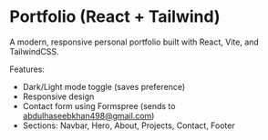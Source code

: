 # Portfolio (React + Tailwind)

A modern, responsive personal portfolio built with React, Vite, and TailwindCSS.

Features:
- Dark/Light mode toggle (saves preference)
- Responsive design
- Contact form using Formspree (sends to abdulhaseebkhan498@gmail.com)
- Sections: Navbar, Hero, About, Projects, Contact, Footer
